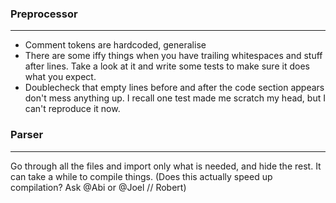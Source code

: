 ### Preprocessor
---
* Comment tokens are hardcoded, generalise
* There are some iffy things when you have trailing whitespaces and stuff after lines. Take a
  look at it and write some tests to make sure it does what you expect.
* Doublecheck that empty lines before and after the code section appears don't mess anything up.
  I recall one test made me scratch my head, but I can't reproduce it now.

### Parser
---
Go through all the files and import only what is needed, and hide the rest. It can take a while to compile things. (Does this actually speed up compilation? Ask @Abi or @Joel // Robert)